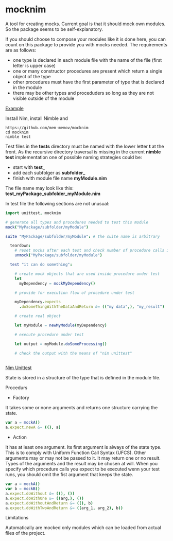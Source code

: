 # mocknim

A tool for creating mocks. Current goal is that it should mock own modules. So the package seems to be self-explanatory. 

If you should choose to compose your modules like it is done here, you can count on this package to provide you with mocks needed. The requirements are as follows:

* one type is declared in each module file with the name of the file (first letter is upper case)
* one or many constructor procedures are present which return a single object of the type
* other procedures must have the first parameter of type that is declared in the module
* there may be other types and proceduders so long as they are not visible outside of the module

[Example](src/mocknim/name.nim)

Install Nim, install Nimble and

```
https://github.com/mem-memov/mocknim
cd mocknim
nimble test
```

Test files in the **tests** directory must be named with the lower letter **t** at the front. As the recursive directory traversal is missing in the current **nimble test** implementation one of possible naming strategies could be:

* start with **test_**
* add each subfolger as **subfolder_**
* finish with module file name **myModule.nim**

The file name may look like this: **test_myPackage_subfolder_myModule.nim**

In test file the following sections are not unusual:

```nim
import unittest, mocknim

# generate all types and procedures needed to test this module
mock("MyPackage/subfolder/myModule")

suite "MyPackage/subfolder/myModule": # the suite name is arbitrary

  teardown:
    # reset mocks after each test and check number of procedure calls in the test
    unmock("MyPackage/subfolder/myModule")

  test "it can do something":

    # create mock objects that are used inside procedure under test
    let
      myDependency = mockMyDependency()

    # provide for execution flow of procedure under test

    myDependency.expects
      .doSomeThingWithTheDataAndReturn &= (("my data",), "my_result")

    # create real object

    let myModule = newMyModule(myDependency)

    # execute procedure under test

    let output = myModule.doSomeProcessing()

    # check the output with the means of "nim unittest"
    
```


[Nim Unittest](https://nim-lang.org/docs/unittest.html)

State is stored in a structure of the type that is defined in the module file.

Procedurs

* Factory

It takes some or none arguments and returns one structure carrying the state.

```nim
var a = mockA()
a.expect.newA &= ((), a)
```

* Action

It has at least one argument. Its first argument is always of the state type. This is to comply with Uniform Function Call Syntax (UFCS). Other arguments may or may not be passed to it. It may return one or no result. Types of the arguments and the result may be chosen at will. When you specify which procedure calls you expect to be executed wenn your test runs, you should omit the fist argument that keeps the state.

```nim
var a = mockA()
var b = mockB()
a.expect.doWithout &= ((), ())
a.expect.doWithOne &= ((arg,), ())
a.expect.doWithoutAndReturn &= ((), b)
a.expect.doWithTwoAndReturn &= ((arg_1, arg_2), b))
```

Limitations

Automatically are mocked only modules which can be loaded from actual files of the project. 